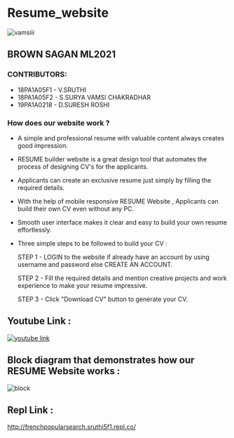 # Resume_website
![vamsiii](https://user-images.githubusercontent.com/72785003/97105280-a8c60580-16df-11eb-98de-3395ca77c586.png)


## BROWN SAGAN ML2021

### CONTRIBUTORS:
- 18PA1A05F1 - V.SRUTHI
- 18PA1A05F2 - S.SURYA VAMSI CHAKRADHAR 
- 19PA1A0218 - D.SURESH ROSHI

### How does our website work ?
- A simple and professional resume with valuable content always creates good impression.
- RESUME builder website is a great design tool that automates the process of designing CV's for the applicants.
- Applicants can create an exclusive resume just simply by filling the required details.
- With the help of mobile responsive RESUME Website , Applicants can build their own CV even without any PC.
- Smooth user interface makes it clear and easy to build your own resume effortlessly.
- Three simple steps to be followed to build your CV : 
  
  STEP 1 - LOGIN to the website if already have an account by using username and password else CREATE AN ACCOUNT.
  
  STEP 2 - Fill the required details and mention creative projects and work experience to make your resume impressive.
  
  STEP 3 - Click "Download CV" button to generate your CV.

## Youtube Link :

[![youtube link](https://img.youtube.com/vi/jTD6algaTyM/0.jpg)](https://www.youtube.com/watch?v=jTD6algaTyM)

## Block diagram that demonstrates how our RESUME Website works :



![block](https://user-images.githubusercontent.com/61200479/97178672-d1243180-17bd-11eb-856f-32e98ee99ba6.PNG)
 
## Repl Link :
http://frenchpopularsearch.sruthi5f1.repl.co/
 

